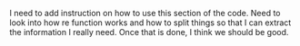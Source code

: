  I need to add instruction on how to use this section of the code. 
Need to look into how re function works and how to split things so that I can extract the information I really need. Once that is done, I think we should be good.
